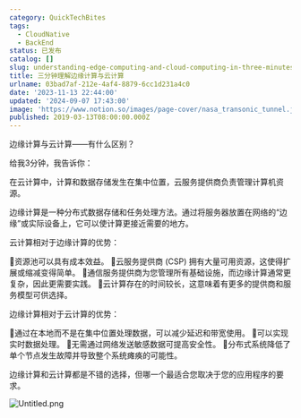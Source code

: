 ```yaml
---
category: QuickTechBites
tags:
  - CloudNative
  - BackEnd
status: 已发布
catalog: []
slug: understanding-edge-computing-and-cloud-computing-in-three-minutes
title: 三分钟理解边缘计算与云计算
urlname: 03bad7af-212e-4af4-8879-6cc1d231a4c0
date: '2023-11-13 22:44:00'
updated: '2024-09-07 17:43:00'
image: 'https://www.notion.so/images/page-cover/nasa_transonic_tunnel.jpg'
published: 2019-03-13T08:00:00.000Z
---
```


边缘计算与云计算——有什么区别？


给我3分钟，我告诉你：


在云计算中，计算和数据存储发生在集中位置，云服务提供商负责管理计算机资源。


边缘计算是一种分布式数据存储和任务处理方法。通过将服务器放置在网络的“边缘”或实际设备上，它可以使计算更接近需要的地方。


云计算相对于边缘计算的优势：


🔹资源池可以具有成本效益。
🔹云服务提供商 (CSP) 拥有大量可用资源，这使得扩展或缩减变得简单。
🔹通信服务提供商为您管理所有基础设施，而边缘计算通常更复杂，因此更需要实践。
🔹云计算存在的时间较长，这意味着有更多的提供商和服务模型可供选择。


边缘计算相对于云计算的优势：


🔸通过在本地而不是在集中位置处理数据，可以减少延迟和带宽使用。
🔸可以实现实时数据处理。
🔸无需通过网络发送敏感数据可提高安全性。
🔸分布式系统降低了单个节点发生故障并导致整个系统瘫痪的可能性。


边缘计算和云计算都是不错的选择，但哪一个最适合您取决于您的应用程序的要求。


![Untitled.png](https://prod-files-secure.s3.us-west-2.amazonaws.com/5d24fe63-e567-4804-86f9-9fdc62e13082/13581d9b-f241-4af1-9995-cb87504adaf1/Untitled.png?X-Amz-Algorithm=AWS4-HMAC-SHA256&X-Amz-Content-Sha256=UNSIGNED-PAYLOAD&X-Amz-Credential=ASIAZI2LB4665CWWZFK3%2F20250222%2Fus-west-2%2Fs3%2Faws4_request&X-Amz-Date=20250222T053529Z&X-Amz-Expires=3600&X-Amz-Security-Token=IQoJb3JpZ2luX2VjEL3%2F%2F%2F%2F%2F%2F%2F%2F%2F%2FwEaCXVzLXdlc3QtMiJGMEQCIFO20QmN3QVy65zflTW1gKNuoUaNoaF%2BmYiwYNXQx7McAiALCrZbO%2BuW33IQ5mXS9RL7U2kog5kDg35h5fyoY6acoCqIBAjm%2F%2F%2F%2F%2F%2F%2F%2F%2F%2F8BEAAaDDYzNzQyMzE4MzgwNSIMeQ8JHqxsMlRW9yrwKtwDMZD%2F3d5PEA9xXVptBxxYSB4B9u4ZpqsONb%2BjiR8IvtGK3JtHqhGUgycETaIj0FGuWet2p3Hv7hNya1%2B1R2QC8cePwsfobI9NG9xG5NdXitUl5yYCZqY7D9wbdx2Z%2FeZordRWPUgL4eJoixQarvx4lXYFWB8t3yl8gcsntjzZy6ijuGsF0qqumaC3OxAt5ERWhlDYwy7xbbiobM6nKCQpi9kCviC8x9XjR2Xus5ZqbtSLinD2JfNEy1Vye8sJhMxpq%2Bu5KvM9ucPiFuDDWJ%2Fdpq6Yar5we38c2ZeQYyzPI%2FArXVepkpptF2eGZ3rq8As4xKgkLvEZ4tsU0nMWrfZlffS1f3nJLUzVvF6qMKbjEYkkGTJgiH8XgxmG6rGzu6MUiYT7%2FvE9m9Ycx22Y38%2BYsqxf1EYgLew7rGvGpUCbhXo0uAzxLkvadolZg2LJyvdtrNnTMW0dypaN3t04rTYuvG%2BlvApSWv%2FpHtPeqnZrqBAUybQewc7260qRDm3dR9efEv5w%2FGazx8QYZtnk0csUPkp4rVM2JdeNzGHfHf%2B32CPRFt74%2FTF4TIC%2BMnQPntY6BAuDldJd7PQ8g6cuZ2cOvrj%2F2%2FZ%2F91grHDfYjywQ54iObeI6Ha9UnL%2BZLy8w0ajlvQY6pgHJYjQ6uU277c9pHNOvm%2B0y6W7ioA9l3ZHb8TbwqM250OmVwGFSkWY23mQ5w7u6DYIDuV%2B1c78TpHPp0cU3r3QZkT7rymStXbN%2BpwhoSqGQOnVk8X0mDCpzIv7vmjPLRkWoaEYT7Xzg5EYktPk6WfM7qX7utFlb3ZSsNBDOXSycDebKaP%2F79KWRYSH9ycoQpTQcPLM2Rn7dbqC8kNOkzE0147KchfAl&X-Amz-Signature=d2f02ca14d18b8d9e630630790576682165a79ac2305f7edae05d889217a7c7a&X-Amz-SignedHeaders=host&x-id=GetObject)

